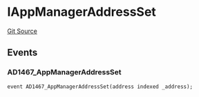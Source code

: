 # IAppManagerAddressSet
[Git Source](https://github.com/thrackle-io/aquifi-rules-v1/blob/e484b68f1ca0d10ffe5b3b006faff195ef61dcb9/src/common/IEvents.sol)


## Events
### AD1467_AppManagerAddressSet

```solidity
event AD1467_AppManagerAddressSet(address indexed _address);
```

